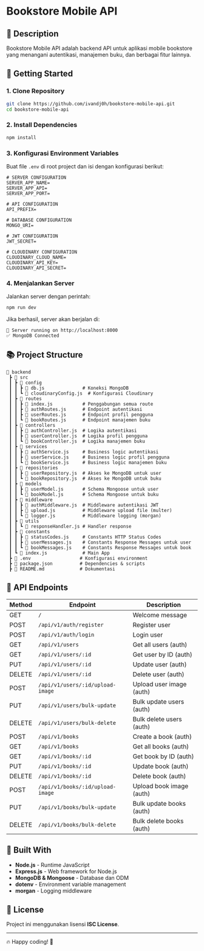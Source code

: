 # Bookstore Mobile API

## 📌 Description
Bookstore Mobile API adalah backend API untuk aplikasi mobile bookstore yang menangani autentikasi, manajemen buku, dan berbagai fitur lainnya.

## 🚀 Getting Started

### 1. Clone Repository
```sh
git clone https://github.com/ivandj0h/bookstore-mobile-api.git
cd bookstore-mobile-api
```

### 2. Install Dependencies
```sh
npm install
```

### 3. Konfigurasi Environment Variables
Buat file `.env` di root project dan isi dengan konfigurasi berikut:

```
# SERVER CONFIGURATION
SERVER_APP_NAME=
SERVER_APP_API=
SERVER_APP_PORT=

# API CONFIGURATION
API_PREFIX=

# DATABASE CONFIGURATION
MONGO_URI=

# JWT CONFIGURATION
JWT_SECRET=

# CLOUDINARY CONFIGURATION
CLOUDINARY_CLOUD_NAME=
CLOUDINARY_API_KEY=
CLOUDINARY_API_SECRET=
```

### 4. Menjalankan Server
Jalankan server dengan perintah:
```sh
npm run dev
```
Jika berhasil, server akan berjalan di:
```
📡 Server running on http://localhost:8000
✅ MongoDB Connected
```

## 📚 Project Structure
```
📂 backend
 ┣ 📂 src
 ┃ ┣ 📂 config
 ┃ ┃ ┣ 📝 db.js              # Koneksi MongoDB
 ┃ ┃ ┗ 📝 cloudinaryConfig.js  # Konfigurasi Cloudinary
 ┃ ┣ 📂 routes
 ┃ ┃ ┣ 📝 index.js           # Penggabungan semua route
 ┃ ┃ ┣ 📝 authRoutes.js      # Endpoint autentikasi
 ┃ ┃ ┣ 📝 userRoutes.js      # Endpoint profil pengguna
 ┃ ┃ ┗ 📝 bookRoutes.js      # Endpoint manajemen buku
 ┃ ┣ 📂 controllers
 ┃ ┃ ┣ 📝 authController.js  # Logika autentikasi
 ┃ ┃ ┣ 📝 userController.js  # Logika profil pengguna
 ┃ ┃ ┗ 📝 bookController.js  # Logika manajemen buku
 ┃ ┣ 📂 services
 ┃ ┃ ┣ 📝 authService.js     # Business logic autentikasi
 ┃ ┃ ┣ 📝 userService.js     # Business logic profil pengguna
 ┃ ┃ ┗ 📝 bookService.js     # Business logic manajemen buku
 ┃ ┣ 📂 repositories
 ┃ ┃ ┣ 📝 userRepository.js  # Akses ke MongoDB untuk user
 ┃ ┃ ┗ 📝 bookRepository.js  # Akses ke MongoDB untuk buku
 ┃ ┣ 📂 models
 ┃ ┃ ┣ 📝 userModel.js       # Schema Mongoose untuk user
 ┃ ┃ ┗ 📝 bookModel.js       # Schema Mongoose untuk buku
 ┃ ┣ 📂 middleware
 ┃ ┃ ┣ 📝 authMiddleware.js  # Middleware autentikasi JWT
 ┃ ┃ ┣ 📝 upload.js          # Middleware upload file (multer)
 ┃ ┃ ┗ 📝 logger.js          # Middleware logging (morgan)
 ┃ ┣ 📂 utils
 ┃ ┃ ┗ 📝 responseHandler.js # Handler response
 ┃ ┣ 📂 constants
 ┃ ┃ ┣ 📝 statusCodes.js     # Constants HTTP Status Codes
 ┃ ┃ ┣ 📝 userMessages.js    # Constants Response Messages untuk user
 ┃ ┃ ┗ 📝 bookMessages.js    # Constants Response Messages untuk book
 ┃ ┗ 📝 index.js             # Main App
 ┣ 📝 .env                  # Konfigurasi environment
 ┣ 📝 package.json          # Dependencies & scripts
 ┣ 📝 README.md             # Dokumentasi
```

## 📡 API Endpoints

| Method | Endpoint                | Description            |
|--------|-------------------------|------------------------|
| GET    | `/`                     | Welcome message        |
| POST   | `/api/v1/auth/register` | Register user          |
| POST   | `/api/v1/auth/login`    | Login user             |
| GET    | `/api/v1/users`         | Get all users (auth)   |
| GET    | `/api/v1/users/:id`     | Get user by ID (auth)  |
| PUT    | `/api/v1/users/:id`     | Update user (auth)     |
| DELETE | `/api/v1/users/:id`     | Delete user (auth)     |
| POST   | `/api/v1/users/:id/upload-image` | Upload user image (auth) |
| PUT    | `/api/v1/users/bulk-update` | Bulk update users (auth) |
| DELETE | `/api/v1/users/bulk-delete` | Bulk delete users (auth) |
| POST   | `/api/v1/books`         | Create a book (auth)   |
| GET    | `/api/v1/books`         | Get all books (auth)   |
| GET    | `/api/v1/books/:id`     | Get book by ID (auth)  |
| PUT    | `/api/v1/books/:id`     | Update book (auth)     |
| DELETE | `/api/v1/books/:id`     | Delete book (auth)     |
| POST   | `/api/v1/books/:id/upload-image` | Upload book image (auth) |
| PUT    | `/api/v1/books/bulk-update` | Bulk update books (auth) |
| DELETE | `/api/v1/books/bulk-delete` | Bulk delete books (auth) |

## 🔧 Built With
- **Node.js** - Runtime JavaScript
- **Express.js** - Web framework for Node.js
- **MongoDB & Mongoose** - Database dan ODM
- **dotenv** - Environment variable management
- **morgan** - Logging middleware

## 📜 License
Project ini menggunakan lisensi **ISC License**.

---
🔥 Happy coding! 🚀
